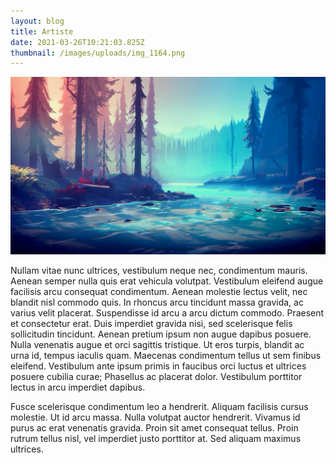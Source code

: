 ```yaml
---
layout: blog
title: Artiste
date: 2021-03-26T10:21:03.825Z
thumbnail: /images/uploads/img_1164.png
---
```

![Art Photoshop](/images/uploads/img_1164.png "Artiste Canadien")

Nullam vitae nunc ultrices, vestibulum neque nec, condimentum mauris. Aenean semper nulla quis erat vehicula volutpat. Vestibulum eleifend augue facilisis arcu consequat condimentum. Aenean molestie lectus velit, nec blandit nisl commodo quis. In rhoncus arcu tincidunt massa gravida, ac varius velit placerat. Suspendisse id arcu a arcu dictum commodo. Praesent et consectetur erat. Duis imperdiet gravida nisi, sed scelerisque felis sollicitudin tincidunt. Aenean pretium ipsum non augue dapibus posuere. Nulla venenatis augue et orci sagittis tristique. Ut eros turpis, blandit ac urna id, tempus iaculis quam. Maecenas condimentum tellus ut sem finibus eleifend. Vestibulum ante ipsum primis in faucibus orci luctus et ultrices posuere cubilia curae; Phasellus ac placerat dolor. Vestibulum porttitor lectus in arcu imperdiet dapibus.

Fusce scelerisque condimentum leo a hendrerit. Aliquam facilisis cursus molestie. Ut id arcu massa. Nulla volutpat auctor hendrerit. Vivamus id purus ac erat venenatis gravida. Proin sit amet consequat tellus. Proin rutrum tellus nisl, vel imperdiet justo porttitor at. Sed aliquam maximus ultrices.
